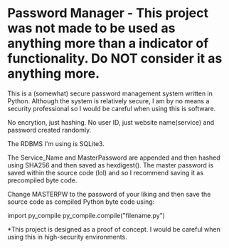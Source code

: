 # Password Manager - This project was not made to be used as anything more than a indicator of functionality. Do NOT consider it as anything more.

This is a (somewhat) secure password management system written in Python. Although the system is relatively secure, I am by no means a security professional so I would be careful when using this is software.


No encrytion, just hashing. No user ID, just website name(service) and password created randomly.

The RDBMS I'm using is SQLite3.

The Service_Name and MasterPassword are appended and then hashed using SHA256 and then saved as hexdigest().
The master password is saved within the source code (lol) and so I recommend saving it as precompiled byte code.

Change MASTERPW to the password of your liking and then save the source code as compiled Python byte code using:

  import py_compile
  py_compile.compile("filename.py")

*This project is designed as a proof of concept. I would be careful when using this in high-security environments.


